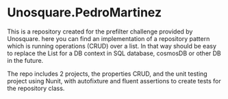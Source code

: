 # Unosquare.PedroMartinez

This is a repository created for the prefilter challenge provided by Unosquare. 
here you can find an implementation of a repository pattern which is running operations (CRUD) over a list. 
In that way should be easy to replace the List for a DB context in SQL database, cosmosDB or other DB in the future.

The repo includes 2 projects, the properties CRUD, and the unit testing project using Nunit, with autofixture and fluent assertions to create tests for the repository class. 
